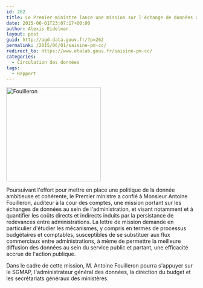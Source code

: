 ```yaml
---
id: 262
title: Le Premier ministre lance une mission sur l'échange de données au sein de l'administration2
date: 2015-06-01T23:07:17+00:00
author: Alexis Eidelman
layout: post
guid: http://agd.data.gouv.fr/?p=262
permalink: /2015/06/01/saisine-pm-cc/
redirect_to: https://www.etalab.gouv.fr/saisine-pm-cc/
categories:
  - Circulation des données
tags:
  - Rapport
---
```


[<img class="alignnone size-full wp-image-280" src="https://agd.data.gouv.fr/wp-content/uploads/2015/06/Fouilleron-e1433839855832.jpg" alt="Fouilleron" width="250" height="250" />](http://agd.data.gouv.fr/wp-content/uploads/2015/06/Fouilleron-e1433839855832.jpg)

Poursuivant l'effort pour mettre en place une politique de la donnée ambitieuse et cohérente, le Premier ministre a confié à Monsieur Antoine Fouilleron, auditeur à la cour des comptes, une mission portant sur les échanges de données au sein de l'administration, et visant notamment et à quantifier les coûts directs et indirects induits par la persistance de redevances entre administrations. La lettre de mission demande en particulier d'étudier les mécanismes, y compris en termes de processus budgétaires et comptables, susceptibles de se substituer aux flux commerciaux entre administrations, à mème de permettre la meilleure diffusion des données au sein du service public et partant, une efficacité accrue de l'action publique.

Dans le cadre de cette mission, M. Antoine Fouilleron pourra s'appuyer sur le SGMAP, l'administrateur général des données, la direction du budget et les secrétariats généraux des ministères.
